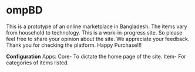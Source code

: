 # ompBD
This is a prototype of an online marketplace in Bangladesh. The items vary from household to technology. This is a work-in-progress site. So please feel free to share your opinion about the site. We appreciate your feedback. Thank you for checking the platform. Happy Purchase!!!

**Configuration**
Apps:
    Core- To dictate the home page of the site. 
    Item- For categories of items listed.
